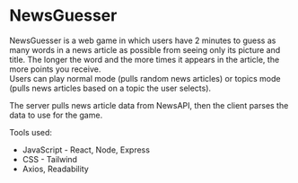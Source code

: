 # NewsGuesser

NewsGuesser is a web game in which users have 2 minutes to guess as many words in a news article as possible from seeing only its picture and title. The longer the word and the more times it appears in the article, the more points you receive.<br>
Users can play normal mode (pulls random news articles) or topics mode (pulls news articles based on a topic the user selects).

The server pulls news article data from NewsAPI, then the client parses the data to use for the game.<br>

Tools used:
 - JavaScript - React, Node, Express
 - CSS - Tailwind
 - Axios, Readability
